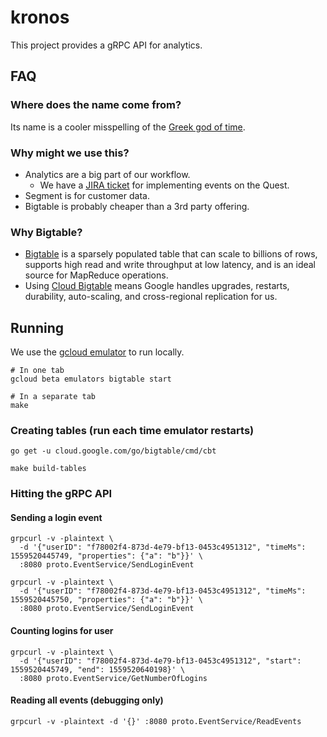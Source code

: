 # kronos

This project provides a gRPC API for analytics.

## FAQ

### Where does the name come from?
Its name is a cooler misspelling of the [Greek god of time](https://en.wikipedia.org/wiki/Chronos).  

### Why might we use this?
- Analytics are a big part of our workflow.
  - We have a [JIRA ticket](https://irisvr.atlassian.net/browse/PROS-441) for implementing events on the Quest.
- Segment is for customer data.
- Bigtable is probably cheaper than a 3rd party offering.

### Why Bigtable?
- [Bigtable](https://en.wikipedia.org/wiki/Bigtable) is a sparsely populated table 
that can scale to billions of rows, supports high read and write throughput at low latency, 
and is an ideal source for MapReduce operations.
- Using [Cloud Bigtable](https://cloud.google.com/bigtable/docs/overview) means Google handles
upgrades, restarts, durability, auto-scaling, and cross-regional replication for us. 

## Running
We use the [gcloud emulator](https://cloud.google.com/sdk/gcloud/reference/beta/emulators/bigtable/)
to run locally.
```
# In one tab
gcloud beta emulators bigtable start

# In a separate tab
make
```

### Creating tables (run each time emulator restarts)
```
go get -u cloud.google.com/go/bigtable/cmd/cbt

make build-tables
```

### Hitting the gRPC API
#### Sending a login event
```
grpcurl -v -plaintext \
  -d '{"userID": "f78002f4-873d-4e79-bf13-0453c4951312", "timeMs": 1559520445749, "properties": {"a": "b"}}' \
  :8080 proto.EventService/SendLoginEvent

grpcurl -v -plaintext \
  -d '{"userID": "f78002f4-873d-4e79-bf13-0453c4951312", "timeMs": 1559520445750, "properties": {"a": "b"}}' \
  :8080 proto.EventService/SendLoginEvent
```

#### Counting logins for user
```
grpcurl -v -plaintext \
  -d '{"userID": "f78002f4-873d-4e79-bf13-0453c4951312", "start": 1559520445749, "end": 1559520640198}' \
  :8080 proto.EventService/GetNumberOfLogins
```

#### Reading all events (debugging only)
```
grpcurl -v -plaintext -d '{}' :8080 proto.EventService/ReadEvents
```